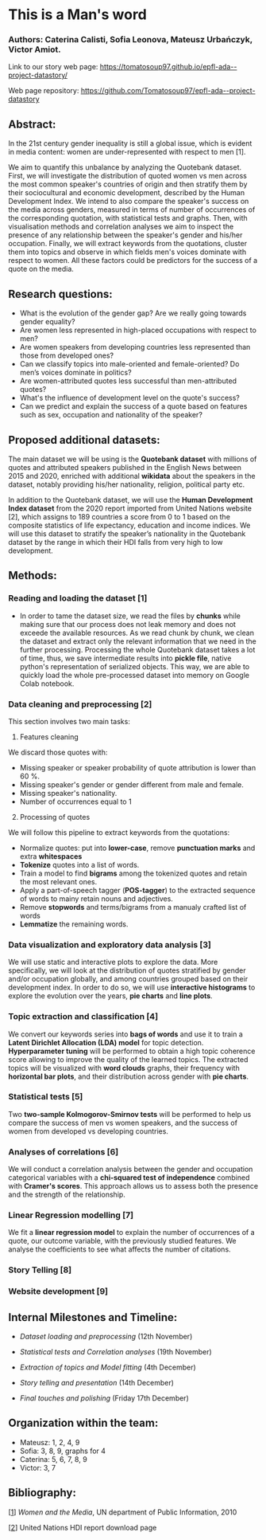 # This is a Man's word

### Authors: Caterina Calisti, Sofia Leonova, Mateusz Urbańczyk, Victor Amiot. 

Link to our story web page: https://tomatosoup97.github.io/epfl-ada--project-datastory/

Web page repository: https://github.com/Tomatosoup97/epfl-ada--project-datastory

## Abstract: 

In the 21st century gender inequality is still a global issue, which is evident in media content: women are under-represented with respect to men [1].

We aim to quantify this unbalance by analyzing the Quotebank dataset. First, we will investigate the distribution of quoted women vs men across the most common
speaker's countries of origin and then stratify them by their sociocultural and economic development, described by the Human Development Index. We intend to also compare the speaker's success on the media across genders, measured in terms of number of occurrences of the corresponding quotation, with statistical tests and graphs. Then, with visualisation methods and correlation analyses we aim to inspect the presence of any relationship between the speaker's gender and his/her occupation. Finally, we will extract keywords from the quotations, cluster them into topics and observe in which fields men's voices dominate with respect to women. All these factors could be predictors for the success of a quote on the media.

## Research questions:

-   What is the evolution of the gender gap? Are we really going towards gender equality?
-   Are women less represented in high-placed occupations with respect to men?
-   Are women speakers from developing countries less represented than those from developed ones?
-   Can we classify topics into male-oriented and female-oriented? Do men’s voices dominate in politics?
-   Are women-attributed quotes less successful than men-attributed quotes?
-   What's the influence of development level on the quote's success?
-   Can we predict and explain the success of a quote based on features such as sex, occupation and nationality of the speaker?

## Proposed additional datasets:

The main dataset we will be using is the **Quotebank dataset** with millions of quotes and attributed speakers published in the English News between 2015 and 2020, enriched with additional **wikidata** about the speakers in the dataset, notably providing his/her nationality, religion, political party etc.

In addition to the Quotebank dataset, we will use the **Human Development Index dataset** from the 2020 report imported from United Nations website [2], which assigns to 189 countries a score from 0 to 1 based on the composite statistics of life expectancy, education and income indices. We will use this dataset to stratify the speaker’s nationality in the Quotebank dataset by the range in which their HDI falls from very high to low development.

## Methods:

### Reading and loading the dataset [1]

- In order to tame the dataset size, we read the files by **chunks** while making sure that our process does not leak memory and does not exceede the available resources. As we read chunk by chunk, we clean the dataset and extract only the relevant information that we need in the further processing. Processing the whole Quotebank dataset takes a lot of time, thus, we save intermediate results into **pickle file**, native python's representation of serialized objects. This way, we are able to quickly load the whole pre-processed dataset into memory on Google Colab notebook.

### Data cleaning and preprocessing [2]

This section involves two main tasks: 
1. Features cleaning

We discard those quotes with: 
- Missing speaker or speaker probability of quote attribution is lower than  60 %. 
- Missing speaker's gender or gender different from male and female. 
- Missing speaker's nationality. 
- Number of occurrences equal to 1

2. Processing of quotes

We will follow this pipeline to extract keywords from the quotations: 
- Normalize quotes: put into **lower-case**, remove **punctuation marks** and extra **whitespaces**
- **Tokenize** quotes into a list of words.
- Train a model to find **bigrams** among the tokenized quotes and retain the most relevant ones.
- Apply a part-of-speech tagger (**POS-tagger**) to the extracted sequence of words to mainy retain nouns and adjectives.
- Remove **stopwords** and terms/bigrams from a manualy crafted list of words
- **Lemmatize** the remaining words.

### Data visualization and exploratory data analysis [3]

We will use static and interactive plots to explore the data. 
More specifically, we will look at the distribution of quotes stratified by gender and/or occupation globally, and among countries grouped based on their development index. In order to do so, we will use **interactive histograms** to explore the evolution over the years, **pie charts** and **line plots**.

### Topic extraction and classification [4]

We convert our keywords series into **bags of words** and use it to train a **Latent Dirichlet Allocation (LDA) model** for topic detection.
**Hyperparameter tuning** will be performed to obtain a high topic coherence score allowing to improve the quality of the learned topics.
The extracted topics will be visualized with **word clouds** graphs, their frequency with  **horizontal bar plots**, and their distribution across gender with **pie charts**.

### Statistical tests [5]

Two **two-sample Kolmogorov-Smirnov tests** will be performed to help us compare the success of men vs women speakers, and the success of women from developed vs developing countries.

### Analyses of correlations [6]

We will conduct a correlation analysis between the gender and occupation categorical variables with a **chi-squared test of independence** combined with **Cramer's scores**. This approach allows us to assess both the presence and the strength of the relationship.


### Linear Regression modelling [7]

We fit a **linear regression model** to explain the number of occurrences of a quote, our outcome variable, with the previously studied features. We analyse the coefficients to see what affects the number of citations. 

### Story Telling [8]

### Website development [9]

## Internal Milestones and Timeline:

- *Dataset loading and preprocessing* (12th November)

- *Statistical tests and Correlation analyses* (19th November)

- *Extraction of topics and Model fitting* (4th December)
   
- *Story telling and presentation* (14th December)

- *Final touches and polishing* (Friday 17th December)

## Organization within the team: 
- Mateusz: 1, 2, 4, 9
- Sofia: 3, 8, 9, graphs for 4
- Caterina: 5, 6, 7, 8, 9
- Victor: 3, 7

## Bibliography:

[[1](https://www.un.org/womenwatch/beijing15/Women_and_the_media_preliminary_brief.pdf)] *Women and the Media*, UN department of Public Information, 2010

[[2](http://hdr.undp.org/en/content/download-data)] United Nations HDI report download page

